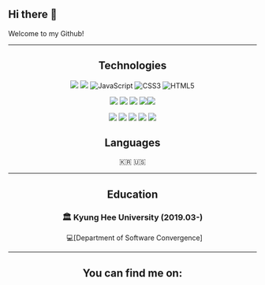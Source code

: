 ## Hi there 👋
Welcome to my Github! 

---
<div align="center">

 ## Technologies
 
<img src="https://img.shields.io/badge/Python-3776AB?style=for-the-badge&logo=Python&logoColor=white"> <img src="https://img.shields.io/badge/c++-00599C?style=for-the-badge&logo=c%2B%2B&logoColor=white"> 
![JavaScript](https://img.shields.io/badge/JavaScript-F7DF1E?style=for-the-badge&logo=javascript&logoColor=323330)
![CSS3](https://img.shields.io/badge/CSS3-1572B6?style=for-the-badge&logo=css3&logoColor=ffffff)
![HTML5](https://img.shields.io/badge/HTML5-E34F26?style=for-the-badge&logo=html5&logoColor=ffffff)

<img src="https://img.shields.io/badge/numpy-013243?style=for-the-badge&logo=numpy&logoColor=white"> <img src="https://img.shields.io/badge/pandas-150458?style=for-the-badge&logo=pandas&logoColor=white"> <img src="https://img.shields.io/badge/scikitlearn-F7931E?style=for-the-badge&logo=scikit-learn&logoColor=white"> <img src="https://img.shields.io/badge/tensorflow-FF6F00?style=for-the-badge&logo=tensorflow&logoColor=white"><img src="https://img.shields.io/badge/PyTorch-EE4C2C?style=for-the-badge&logo=pytorch&logoColor=white" /> 

<img src="https://img.shields.io/badge/figma-F24E1E?style=for-the-badge&logo=figma&logoColor=white"> <img src="https://img.shields.io/badge/github-181717?style=for-the-badge&logo=github&logoColor=white"> <img src="https://img.shields.io/badge/git-F05032?style=for-the-badge&logo=git&logoColor=white"> <img src="https://img.shields.io/badge/notion-000000?style=for-the-badge&logo=notion&logoColor=white"> <img src="https://img.shields.io/badge/discord-5865F2?style=for-the-badge&logo=discord&logoColor=white">

## Languages
🇰🇷 🇺🇸 

___
## Education

### 🏛 Kyung Hee University (2019.03-)

    💻[Department of Software Convergence]


___
## You can find me on:




